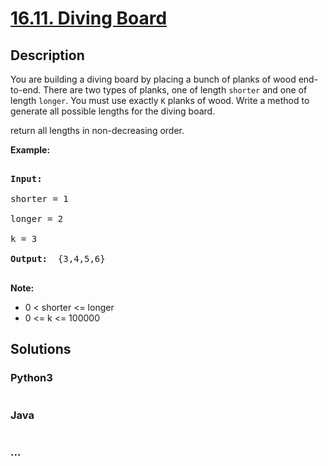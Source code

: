 # [16.11. Diving Board](https://leetcode-cn.com/problems/diving-board-lcci)

## Description
<p>You are building a diving board by placing a bunch of planks of wood end-to-end. There are two types of planks, one of length <code>shorter</code> and one of length <code>longer</code>. You must use exactly <code>K</code> planks of wood. Write a method to generate all possible lengths for the diving board.</p>



<p>return all lengths in non-decreasing order.</p>



<p><strong>Example: </strong></p>



<pre>

<strong>Input: </strong>

shorter = 1

longer = 2

k = 3

<strong>Output: </strong> {3,4,5,6}

</pre>



<p><strong>Note: </strong></p>



<ul>
	<li>0 &lt; shorter &lt;= longer</li>
	<li>0 &lt;= k &lt;= 100000</li>
</ul>




## Solutions


### Python3

```python

```

### Java

```java

```

### ...
```

```
